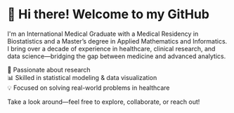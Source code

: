 
<h1>👋 Hi there! Welcome to my GitHub</h1>

I'm an International Medical Graduate with a Medical Residency in Biostatistics and a Master’s degree in Applied Mathematics and Informatics. I bring over a decade of experience in healthcare, clinical research, and data science—bridging the gap between medicine and advanced analytics.

🔬 Passionate about research  
📊 Skilled in statistical modeling & data visualization  
💡 Focused on solving real-world problems in healthcare

Take a look around—feel free to explore, collaborate, or reach out!


 
